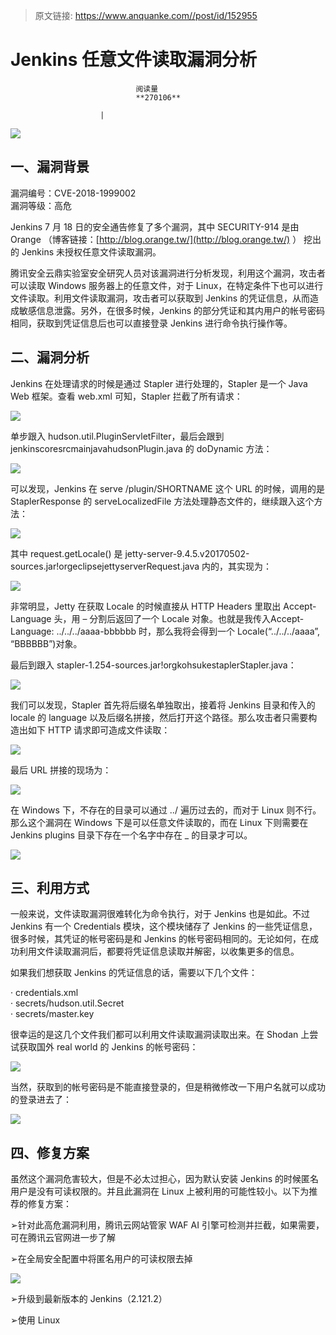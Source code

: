 > 原文链接: https://www.anquanke.com//post/id/152955 


# Jenkins 任意文件读取漏洞分析


                                阅读量   
                                **270106**
                            
                        |
                        
                                                                                    



[![](https://p5.ssl.qhimg.com/t019ee406e80dc197d2.jpg)](https://p5.ssl.qhimg.com/t019ee406e80dc197d2.jpg)

## 一、漏洞背景

漏洞编号：CVE-2018-1999002<br>
漏洞等级：高危

Jenkins 7 月 18 日的安全通告修复了多个漏洞，其中 SECURITY-914 是由 Orange （博客链接：[http://blog.orange.tw/](http://blog.orange.tw/) ） 挖出的 Jenkins 未授权任意文件读取漏洞。

腾讯安全云鼎实验室安全研究人员对该漏洞进行分析发现，利用这个漏洞，攻击者可以读取 Windows 服务器上的任意文件，对于 Linux，在特定条件下也可以进行文件读取。利用文件读取漏洞，攻击者可以获取到 Jenkins 的凭证信息，从而造成敏感信息泄露。另外，在很多时候，Jenkins 的部分凭证和其内用户的帐号密码相同，获取到凭证信息后也可以直接登录 Jenkins 进行命令执行操作等。



## 二、漏洞分析

Jenkins 在处理请求的时候是通过 Stapler 进行处理的，Stapler 是一个 Java Web 框架。查看 web.xml 可知，Stapler 拦截了所有请求：

[![](https://p4.ssl.qhimg.com/t016d903f40e2320d7d.png)](https://p4.ssl.qhimg.com/t016d903f40e2320d7d.png)

单步跟入 hudson.util.PluginServletFilter，最后会跟到 jenkinscoresrcmainjavahudsonPlugin.java 的 doDynamic 方法：

[![](https://p0.ssl.qhimg.com/t019144d526064e91a4.png)](https://p0.ssl.qhimg.com/t019144d526064e91a4.png)

可以发现，Jenkins 在 serve /plugin/SHORTNAME 这个 URL 的时候，调用的是 StaplerResponse 的 serveLocalizedFile 方法处理静态文件的，继续跟入这个方法：

[![](https://p1.ssl.qhimg.com/t010335d655e2c3b254.png)](https://p1.ssl.qhimg.com/t010335d655e2c3b254.png)

其中 request.getLocale() 是 jetty-server-9.4.5.v20170502-sources.jar!orgeclipsejettyserverRequest.java 内的，其实现为：

[![](https://p4.ssl.qhimg.com/t01239b23e3b2d028b3.png)](https://p4.ssl.qhimg.com/t01239b23e3b2d028b3.png)

非常明显，Jetty 在获取 Locale 的时候直接从 HTTP Headers 里取出 Accept-Language 头，用 – 分割后返回了一个 Locale 对象。也就是我传入Accept-Language: ../../../aaaa-bbbbbb 时，那么我将会得到一个 Locale(“../../../aaaa”, “BBBBBB”)对象。

最后到跟入 stapler-1.254-sources.jar!orgkohsukestaplerStapler.java：

[![](https://p0.ssl.qhimg.com/t017cfef2575072cabf.png)](https://p0.ssl.qhimg.com/t017cfef2575072cabf.png)

我们可以发现，Stapler 首先将后缀名单独取出，接着将 Jenkins 目录和传入的 locale 的 language 以及后缀名拼接，然后打开这个路径。那么攻击者只需要构造出如下 HTTP 请求即可造成文件读取：

[![](https://p4.ssl.qhimg.com/t019d04dce7c4c5dfc6.png)](https://p4.ssl.qhimg.com/t019d04dce7c4c5dfc6.png)

最后 URL 拼接的现场为：

[![](https://p2.ssl.qhimg.com/t01f39660df122e6c70.png)](https://p2.ssl.qhimg.com/t01f39660df122e6c70.png)

在 Windows 下，不存在的目录可以通过 ../ 遍历过去的，而对于 Linux 则不行。那么这个漏洞在 Windows 下是可以任意文件读取的，而在 Linux 下则需要在 Jenkins plugins 目录下存在一个名字中存在 _ 的目录才可以。

[![](https://p4.ssl.qhimg.com/t019b92e7ebc5a6e049.png)](https://p4.ssl.qhimg.com/t019b92e7ebc5a6e049.png)



## 三、利用方式

一般来说，文件读取漏洞很难转化为命令执行，对于 Jenkins 也是如此。不过 Jenkins 有一个 Credentials 模块，这个模块储存了 Jenkins 的一些凭证信息，很多时候，其凭证的帐号密码是和 Jenkins 的帐号密码相同的。无论如何，在成功利用文件读取漏洞后，都要将凭证信息读取并解密，以收集更多的信息。

如果我们想获取 Jenkins 的凭证信息的话，需要以下几个文件：

· credentials.xml<br>
· secrets/hudson.util.Secret<br>
· secrets/master.key

很幸运的是这几个文件我们都可以利用文件读取漏洞读取出来。在 Shodan 上尝试获取国外 real world 的 Jenkins 的帐号密码：

[![](https://p1.ssl.qhimg.com/t01507313ce00b35f6c.png)](https://p1.ssl.qhimg.com/t01507313ce00b35f6c.png)

当然，获取到的帐号密码是不能直接登录的，但是稍微修改一下用户名就可以成功的登录进去了：

[![](https://p0.ssl.qhimg.com/t01acf068a3a558e811.png)](https://p0.ssl.qhimg.com/t01acf068a3a558e811.png)



## 四、修复方案

虽然这个漏洞危害较大，但是不必太过担心，因为默认安装 Jenkins 的时候匿名用户是没有可读权限的。并且此漏洞在 Linux 上被利用的可能性较小。以下为推荐的修复方案：

➢针对此高危漏洞利用，腾讯云网站管家 WAF AI 引擎可检测并拦截，如果需要，可在腾讯云官网进一步了解

➢在全局安全配置中将匿名用户的可读权限去掉

[![](https://p4.ssl.qhimg.com/t0105f7505e343a04d5.png)](https://p4.ssl.qhimg.com/t0105f7505e343a04d5.png)

➢升级到最新版本的 Jenkins（2.121.2）

➢使用 Linux
